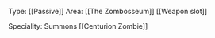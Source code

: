 Type: [[Passive]]
Area: [[The Zombosseum]]
[[Weapon slot]]

Speciality: Summons [[Centurion Zombie]]